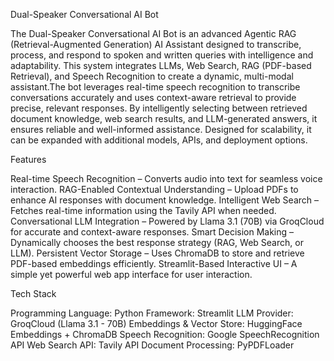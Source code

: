 Dual-Speaker Conversational AI Bot

The Dual-Speaker Conversational AI Bot is an advanced Agentic RAG (Retrieval-Augmented Generation) AI Assistant designed to transcribe, process, and respond to spoken and written queries with intelligence and adaptability. This system integrates LLMs, Web Search, RAG (PDF-based Retrieval), and Speech Recognition to create a dynamic, multi-modal assistant.The bot leverages real-time speech recognition to transcribe conversations accurately and uses context-aware retrieval to provide precise, relevant responses. By intelligently selecting between retrieved document knowledge, web search results, and LLM-generated answers, it ensures reliable and well-informed assistance. Designed for scalability, it can be expanded with additional models, APIs, and deployment options.


Features

Real-time Speech Recognition – Converts audio into text for seamless voice interaction.
RAG-Enabled Contextual Understanding – Upload PDFs to enhance AI responses with document knowledge.
Intelligent Web Search – Fetches real-time information using the Tavily API when needed.
Conversational LLM Integration – Powered by Llama 3.1 (70B) via GroqCloud for accurate and context-aware responses.
Smart Decision Making – Dynamically chooses the best response strategy (RAG, Web Search, or LLM).
Persistent Vector Storage – Uses ChromaDB to store and retrieve PDF-based embeddings efficiently.
Streamlit-Based Interactive UI – A simple yet powerful web app interface for user interaction.


Tech Stack

Programming Language: Python
Framework: Streamlit
LLM Provider: GroqCloud (Llama 3.1 - 70B)
Embeddings & Vector Store: HuggingFace Embeddings + ChromaDB
Speech Recognition: Google SpeechRecognition API
Web Search API: Tavily API
Document Processing: PyPDFLoader
